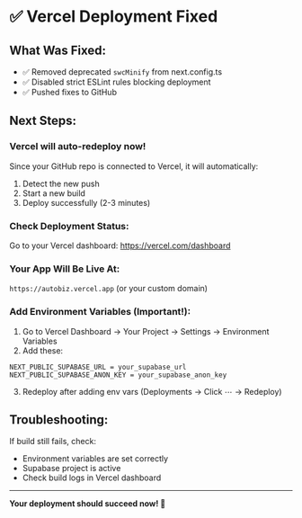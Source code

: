 # ✅ Vercel Deployment Fixed

## What Was Fixed:
- ✅ Removed deprecated `swcMinify` from next.config.ts
- ✅ Disabled strict ESLint rules blocking deployment
- ✅ Pushed fixes to GitHub

## Next Steps:

### Vercel will auto-redeploy now!

Since your GitHub repo is connected to Vercel, it will automatically:
1. Detect the new push
2. Start a new build
3. Deploy successfully (2-3 minutes)

### Check Deployment Status:
Go to your Vercel dashboard: https://vercel.com/dashboard

### Your App Will Be Live At:
`https://autobiz.vercel.app` (or your custom domain)

### Add Environment Variables (Important!):

1. Go to Vercel Dashboard → Your Project → Settings → Environment Variables
2. Add these:

```
NEXT_PUBLIC_SUPABASE_URL = your_supabase_url
NEXT_PUBLIC_SUPABASE_ANON_KEY = your_supabase_anon_key
```

3. Redeploy after adding env vars (Deployments → Click ⋯ → Redeploy)

## Troubleshooting:

If build still fails, check:
- Environment variables are set correctly
- Supabase project is active
- Check build logs in Vercel dashboard

---

**Your deployment should succeed now! 🚀**
